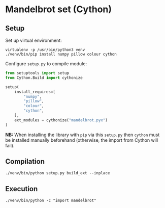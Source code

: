 # Mandelbrot set (Cython)

## Setup

Set up virtual environment:

```commandline
virtualenv -p /usr/bin/python3 venv
./venv/bin/pip install numpy pillow colour cython
```

Configure `setup.py` to compile module:

```python
from setuptools import setup
from Cython.Build import cythonize

setup(
    install_requires=[
        "numpy",
        "pillow",
        "colour",
        "cython",
    ],
    ext_modules = cythonize("mandelbrot.pyx")
)
```

**NB:** When installing the library with `pip` via this `setup.py`
then `cython` must be installed manually beforehand (otherwise, the
import from Cython will fail).

## Compilation

```commandline
./venv/bin/python setup.py build_ext --inplace
```

## Execution

```commandline
./venv/bin/python -c "import mandelbrot"
```

